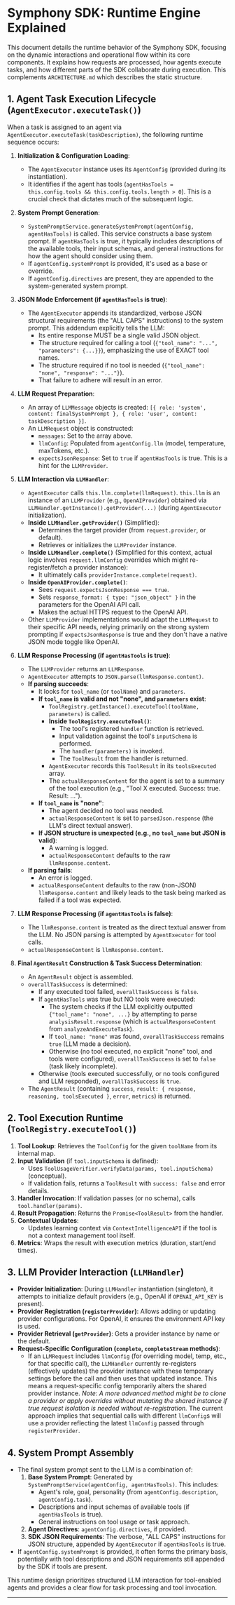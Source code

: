 # Symphony SDK: Runtime Engine Explained

This document details the runtime behavior of the Symphony SDK, focusing on the dynamic interactions and operational flow within its core components. It explains how requests are processed, how agents execute tasks, and how different parts of the SDK collaborate during execution. This complements `ARCHITECTURE.md` which describes the static structure.

## 1. Agent Task Execution Lifecycle (`AgentExecutor.executeTask()`)

When a task is assigned to an agent via `AgentExecutor.executeTask(taskDescription)`, the following runtime sequence occurs:

1.  **Initialization & Configuration Loading**:
    - The `AgentExecutor` instance uses its `AgentConfig` (provided during its instantiation).
    - It identifies if the agent has tools (`agentHasTools = this.config.tools && this.config.tools.length > 0`). This is a crucial check that dictates much of the subsequent logic.

2.  **System Prompt Generation**:
    - `SystemPromptService.generateSystemPrompt(agentConfig, agentHasTools)` is called. This service constructs a base system prompt. If `agentHasTools` is true, it typically includes descriptions of the available tools, their input schemas, and general instructions for how the agent should consider using them.
    - If `agentConfig.systemPrompt` is provided, it's used as a base or override.
    - If `agentConfig.directives` are present, they are appended to the system-generated system prompt.

3.  **JSON Mode Enforcement (if `agentHasTools` is true)**:
    - The `AgentExecutor` appends its standardized, verbose JSON structural requirements (the "ALL CAPS" instructions) to the system prompt. This addendum explicitly tells the LLM:
        - Its entire response MUST be a single valid JSON object.
        - The structure required for calling a tool (`{"tool_name": "...", "parameters": {...}}`), emphasizing the use of EXACT tool names.
        - The structure required if no tool is needed (`{"tool_name": "none", "response": "..."}`).
        - That failure to adhere will result in an error.

4.  **LLM Request Preparation**:
    - An array of `LLMMessage` objects is created: `[{ role: 'system', content: finalSystemPrompt }, { role: 'user', content: taskDescription }]`.
    - An `LLMRequest` object is constructed:
        - `messages`: Set to the array above.
        - `llmConfig`: Populated from `agentConfig.llm` (model, temperature, maxTokens, etc.).
        - `expectsJsonResponse`: Set to `true` if `agentHasTools` is true. This is a hint for the `LLMProvider`.

5.  **LLM Interaction via `LLMHandler`**:
    - `AgentExecutor` calls `this.llm.complete(llmRequest)`. `this.llm` is an instance of an `LLMProvider` (e.g., `OpenAIProvider`) obtained via `LLMHandler.getInstance().getProvider(...)` (during `AgentExecutor` initialization).
    - **Inside `LLMHandler.getProvider()`** (Simplified):
        - Determines the target provider (from `request.provider`, or default).
        - Retrieves or initializes the `LLMProvider` instance.
    - **Inside `LLMHandler.complete()`** (Simplified for this context, actual logic involves `request.llmConfig` overrides which might re-register/fetch a provider instance):
        - It ultimately calls `providerInstance.complete(request)`.
    - **Inside `OpenAIProvider.complete()`**:
        - Sees `request.expectsJsonResponse === true`.
        - Sets `response_format: { type: "json_object" }` in the parameters for the OpenAI API call.
        - Makes the actual HTTPS request to the OpenAI API.
    - Other `LLMProvider` implementations would adapt the `LLMRequest` to their specific API needs, relying primarily on the strong system prompting if `expectsJsonResponse` is true and they don't have a native JSON mode toggle like OpenAI.

6.  **LLM Response Processing (if `agentHasTools` is true)**:
    - The `LLMProvider` returns an `LLMResponse`.
    - `AgentExecutor` attempts to `JSON.parse(llmResponse.content)`.
    - **If parsing succeeds**:
        - It looks for `tool_name` (or `toolName`) and `parameters`.
        - **If `tool_name` is valid and not "none", and `parameters` exist**:
            - `ToolRegistry.getInstance().executeTool(toolName, parameters)` is called.
            - **Inside `ToolRegistry.executeTool()`**:
                - The tool's registered `handler` function is retrieved.
                - Input validation against the tool's `inputSchema` is performed.
                - The `handler(parameters)` is invoked.
                - The `ToolResult` from the handler is returned.
            - `AgentExecutor` records this `ToolResult` in its `toolsExecuted` array.
            - The `actualResponseContent` for the agent is set to a summary of the tool execution (e.g., "Tool X executed. Success: true. Result: ...").
        - **If `tool_name` is "none"**:
            - The agent decided no tool was needed.
            - `actualResponseContent` is set to `parsedJson.response` (the LLM's direct textual answer).
        - **If JSON structure is unexpected (e.g., no `tool_name` but JSON is valid)**:
            - A warning is logged.
            - `actualResponseContent` defaults to the raw `llmResponse.content`.
    - **If parsing fails**:
        - An error is logged.
        - `actualResponseContent` defaults to the raw (non-JSON) `llmResponse.content` and likely leads to the task being marked as failed if a tool was expected.

7.  **LLM Response Processing (if `agentHasTools` is false)**:
    - The `llmResponse.content` is treated as the direct textual answer from the LLM. No JSON parsing is attempted by `AgentExecutor` for tool calls.
    - `actualResponseContent` is `llmResponse.content`.

8.  **Final `AgentResult` Construction & Task Success Determination**:
    - An `AgentResult` object is assembled.
    - `overallTaskSuccess` is determined:
        - If any executed tool failed, `overallTaskSuccess` is `false`.
        - If `agentHasTools` was true but NO tools were executed:
            - The system checks if the LLM explicitly outputted `{"tool_name": "none", ...}` by attempting to parse `analysisResult.response` (which is `actualResponseContent` from `analyzeAndExecuteTask`).
            - If `tool_name: "none"` was found, `overallTaskSuccess` remains `true` (LLM made a decision).
            - Otherwise (no tool executed, no explicit "none" tool, and tools were configured), `overallTaskSuccess` is set to `false` (task likely incomplete).
        - Otherwise (tools executed successfully, or no tools configured and LLM responded), `overallTaskSuccess` is `true`.
    - The `AgentResult` (containing `success`, `result: { response, reasoning, toolsExecuted }`, `error`, `metrics`) is returned.

## 2. Tool Execution Runtime (`ToolRegistry.executeTool()`)

1.  **Tool Lookup**: Retrieves the `ToolConfig` for the given `toolName` from its internal map.
2.  **Input Validation** (if `tool.inputSchema` is defined):
    - Uses `ToolUsageVerifier.verifyData(params, tool.inputSchema)` (conceptual).
    - If validation fails, returns a `ToolResult` with `success: false` and error details.
3.  **Handler Invocation**: If validation passes (or no schema), calls `tool.handler(params)`.
4.  **Result Propagation**: Returns the `Promise<ToolResult>` from the handler.
5.  **Contextual Updates**:
    - Updates learning context via `ContextIntelligenceAPI` if the tool is not a context management tool itself.
6.  **Metrics**: Wraps the result with execution metrics (duration, start/end times).

## 3. LLM Provider Interaction (`LLMHandler`)

- **Provider Initialization**: During `LLMHandler` instantiation (singleton), it attempts to initialize default providers (e.g., OpenAI if `OPENAI_API_KEY` is present).
- **Provider Registration (`registerProvider`)**: Allows adding or updating provider configurations. For OpenAI, it ensures the environment API key is used.
- **Provider Retrieval (`getProvider`)**: Gets a provider instance by name or the default.
- **Request-Specific Configuration (`complete`, `completeStream` methods)**:
    - If an `LLMRequest` includes `llmConfig` (for overriding model, temp, etc., for that specific call), the `LLMHandler` currently re-registers (effectively updates) the provider instance with these temporary settings before the call and then uses that updated instance. This means a request-specific config temporarily alters the shared provider instance. *Note: A more advanced method might be to clone a provider or apply overrides without mutating the shared instance if true request isolation is needed without re-registration.* The current approach implies that sequential calls with different `llmConfig`s will use a provider reflecting the latest `llmConfig` passed through `registerProvider`.

## 4. System Prompt Assembly

- The final system prompt sent to the LLM is a combination of:
    1.  **Base System Prompt**: Generated by `SystemPromptService(agentConfig, agentHasTools)`. This includes:
        - Agent's role, goal, personality (from `agentConfig.description`, `agentConfig.task`).
        - Descriptions and input schemas of available tools (if `agentHasTools` is true).
        - General instructions on tool usage or task approach.
    2.  **Agent Directives**: `agentConfig.directives`, if provided.
    3.  **SDK JSON Requirements**: The verbose, "ALL CAPS" instructions for JSON structure, appended by `AgentExecutor` if `agentHasTools` is true.
- If `agentConfig.systemPrompt` is provided, it often forms the primary basis, potentially with tool descriptions and JSON requirements still appended by the SDK if tools are present.

This runtime design prioritizes structured LLM interaction for tool-enabled agents and provides a clear flow for task processing and tool invocation.

--- 